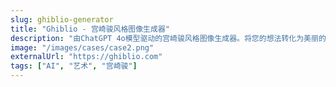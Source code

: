 ```yaml
---
slug: ghiblio-generator
title: "Ghiblio - 宫崎骏风格图像生成器"
description: "由ChatGPT 4o模型驱动的宫崎骏风格图像生成器。将您的想法转化为美丽的吉卜力工作室风格艺术作品。"
image: "/images/cases/case2.png"
externalUrl: "https://ghiblio.com"
tags: ["AI", "艺术", "宫崎骏"]
---
```


